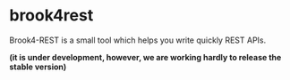 # brook4rest
Brook4-REST is a small tool which helps you write quickly REST APIs.

**(it is under development, however, we are working hardly to release the stable version)**
